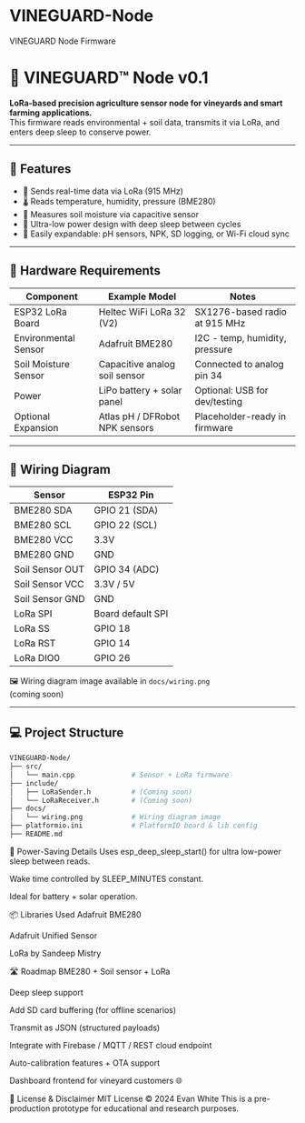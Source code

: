 # VINEGUARD-Node
VINEGUARD Node Firmware
# 🌿 VINEGUARD™ Node v0.1

**LoRa-based precision agriculture sensor node for vineyards and smart farming applications.**  
This firmware reads environmental + soil data, transmits it via LoRa, and enters deep sleep to conserve power.

---

## 🚀 Features

- 📡 Sends real-time data via LoRa (915 MHz)
- 🌡️ Reads temperature, humidity, pressure (BME280)
- 🌱 Measures soil moisture via capacitive sensor
- 🔋 Ultra-low power design with deep sleep between cycles
- 🧠 Easily expandable: pH sensors, NPK, SD logging, or Wi-Fi cloud sync

---

## 🧰 Hardware Requirements

| Component                      | Example Model                       | Notes                                   |
|-------------------------------|-------------------------------------|-----------------------------------------|
| ESP32 LoRa Board              | Heltec WiFi LoRa 32 (V2)            | SX1276-based radio at 915 MHz           |
| Environmental Sensor          | Adafruit BME280                     | I2C - temp, humidity, pressure           |
| Soil Moisture Sensor          | Capacitive analog soil sensor       | Connected to analog pin 34              |
| Power                         | LiPo battery + solar panel          | Optional: USB for dev/testing           |
| Optional Expansion            | Atlas pH / DFRobot NPK sensors      | Placeholder-ready in firmware           |

---

## 🔌 Wiring Diagram

| Sensor           | ESP32 Pin       |
|------------------|------------------|
| BME280 SDA       | GPIO 21 (SDA)    |
| BME280 SCL       | GPIO 22 (SCL)    |
| BME280 VCC       | 3.3V             |
| BME280 GND       | GND              |
| Soil Sensor OUT  | GPIO 34 (ADC)    |
| Soil Sensor VCC  | 3.3V / 5V        |
| Soil Sensor GND  | GND              |
| LoRa SPI         | Board default SPI|
| LoRa SS          | GPIO 18          |
| LoRa RST         | GPIO 14          |
| LoRa DIO0        | GPIO 26          |

🖼️ Wiring diagram image available in `docs/wiring.png`  
(coming soon)

---

## 💻 Project Structure

```bash
VINEGUARD-Node/
├── src/
│   └── main.cpp              # Sensor + LoRa firmware
├── include/
│   ├── LoRaSender.h          # (Coming soon)
│   └── LoRaReceiver.h        # (Coming soon)
├── docs/
│   └── wiring.png            # Wiring diagram image
├── platformio.ini            # PlatformIO board & lib config
├── README.md
```
🔋 Power-Saving Details
Uses esp_deep_sleep_start() for ultra low-power sleep between reads.

Wake time controlled by SLEEP_MINUTES constant.

Ideal for battery + solar operation.

📦 Libraries Used
Adafruit BME280

Adafruit Unified Sensor

LoRa by Sandeep Mistry

🛣️ Roadmap
 BME280 + Soil sensor + LoRa

 Deep sleep support

 Add SD card buffering (for offline scenarios)

 Transmit as JSON (structured payloads)

 Integrate with Firebase / MQTT / REST cloud endpoint

 Auto-calibration features + OTA support

 Dashboard frontend for vineyard customers 🌐

🧪 License & Disclaimer
MIT License © 2024 Evan White
This is a pre-production prototype for educational and research purposes.
